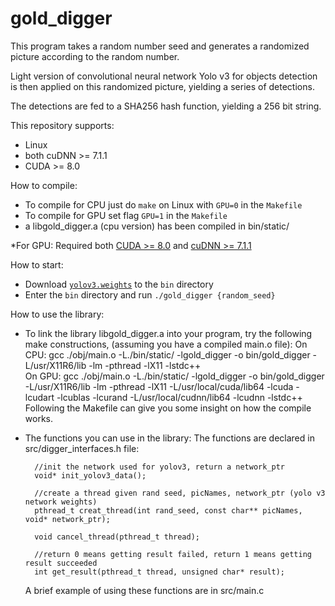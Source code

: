 # gold_digger
This program takes a random number seed and generates a randomized picture according to the random number.

Light version of convolutional neural network Yolo v3 for objects detection is then applied on this randomized picture, yielding a series of detections.

The detections are fed to a SHA256 hash function, yielding a 256 bit string.

This repository supports:

* Linux
* both cuDNN >= 7.1.1
* CUDA >= 8.0

How to compile:
* To compile for CPU just do `make` on Linux with `GPU=0` in the `Makefile` 
* To compile for GPU set flag `GPU=1` in the `Makefile` 
* a libgold_digger.a (cpu version) has been compiled in bin/static/
    
*For GPU:  Required both [CUDA >= 8.0](https://developer.nvidia.com/cuda-toolkit-archive) and [cuDNN >= 7.1.1](https://developer.nvidia.com/rdp/cudnn-archive)

How to start:
* Download [`yolov3.weights`](https://pjreddie.com/media/files/yolov3.weights) to the `bin` directory
* Enter the `bin` directory and run `./gold_digger {random_seed}`

How to use the library:
* To link the library libgold_digger.a into your program, try the following make constructions, (assuming you have a compiled main.o file):
    On CPU:
        gcc ./obj/main.o -L./bin/static/ -lgold_digger -o bin/gold_digger -L/usr/X11R6/lib -lm -pthread -lX11 -lstdc++  
    On GPU:
        gcc ./obj/main.o -L./bin/static/ -lgold_digger -o bin/gold_digger -L/usr/X11R6/lib -lm -pthread -lX11 -L/usr/local/cuda/lib64 -lcuda -lcudart -lcublas -lcurand -L/usr/local/cudnn/lib64 -lcudnn -lstdc++ 
    Following the Makefile can give you some insight on how the compile works.

* The functions you can use in the library:
    The functions are declared in src/digger_interfaces.h file:
    
        //init the network used for yolov3, return a network_ptr
        void* init_yolov3_data();

        //create a thread given rand seed, picNames, network_ptr (yolo v3 network weights)
        pthread_t creat_thread(int rand_seed, const char** picNames, void* network_ptr);

        void cancel_thread(pthread_t thread);

        //return 0 means getting result failed, return 1 means getting result succeeded 
        int get_result(pthread_t thread, unsigned char* result);
    A brief example of using these functions are in src/main.c

